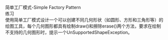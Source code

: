 简单工厂模式-Simple Factory Pattern  
练习  
使用简单工厂模式设计一个可以创建不同几何形状（如圆形、方形和三角形等）的绘图工具，每个几何图形都具有绘制draw()和擦除erase()两个方法，要求在绘制不支持的几何图形时，提示一个UnSupportedShapeException。